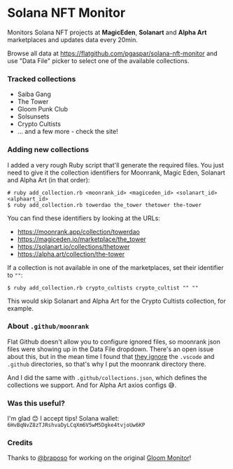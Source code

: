 # Solana NFT Monitor

Monitors Solana NFT projects at **MagicEden**, **Solanart** and **Alpha Art** marketplaces and updates data every 20min.

Browse all data at https://flatgithub.com/pgaspar/solana-nft-monitor and use "Data File" picker to select one of the available collections.

### Tracked collections

* Saiba Gang
* The Tower
* Gloom Punk Club
* Solsunsets
* Crypto Cultists
* ... and a few more - check the site!

### Adding new collections

I added a very rough Ruby script that'll generate the required files. You just need to give it the collection identifiers for Moonrank, Magic Eden, Solanart and Alpha Art (in that order):

```shell
# ruby add_collection.rb <moonrank_id> <magiceden_id> <solanart_id> <alphaart_id>
$ ruby add_collection.rb towerdao the_tower thetower the-tower
```

You can find these identifiers by looking at the URLs:

* https://moonrank.app/collection/towerdao
* https://magiceden.io/marketplace/the_tower
* https://solanart.io/collections/thetower
* https://alpha.art/collection/the-tower

If a collection is not available in one of the marketplaces, set their identifier to `""`:

```shell
$ ruby add_collection.rb crypto_cultists crypto_cultist "" ""
```

This would skip Solanart and Alpha Art for the Crypto Cultists collection, for example.

### About `.github/moonrank`

Flat Github doesn't allow you to configure ignored files, so moonrank json files were showing up in the Data File dropdown. There's an open issue about this, but in the mean time I found that [they ignore](https://github.com/githubocto/flat-viewer/blob/main/src/api/index.ts#L49) the `.vscode` and `.github` directories, so that's why I put the moonrank directory there.

And I did the same with `.github/collections.json`, which defines the collections we support. And for Alpha Art axios configs 😅.

### Was this useful?

I'm glad 😊 I accept tips! Solana wallet: `6HvBqNvZ8zTJRshvaDyLCqXm6V5wM5Dgke4tvjoUw6KP`

### Credits

Thanks to [@braposo](https://github.com/braposo) for working on the original [Gloom Monitor](https://github.com/braposo/gloom-monitor)!
